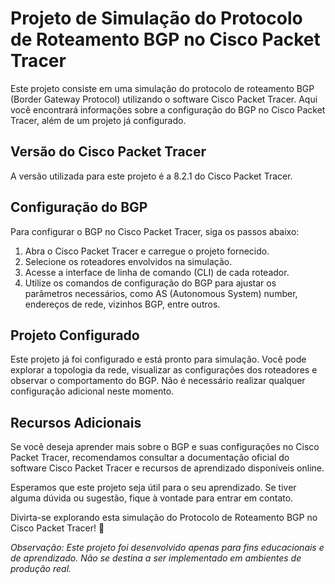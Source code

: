 # Projeto de Simulação do Protocolo de Roteamento BGP no Cisco Packet Tracer

Este projeto consiste em uma simulação do protocolo de roteamento BGP (Border Gateway Protocol) utilizando o software Cisco Packet Tracer. Aqui você encontrará informações sobre a configuração do BGP no Cisco Packet Tracer, além de um projeto já configurado.

## Versão do Cisco Packet Tracer
A versão utilizada para este projeto é a 8.2.1 do Cisco Packet Tracer.

## Configuração do BGP
Para configurar o BGP no Cisco Packet Tracer, siga os passos abaixo:

1. Abra o Cisco Packet Tracer e carregue o projeto fornecido.
2. Selecione os roteadores envolvidos na simulação.
3. Acesse a interface de linha de comando (CLI) de cada roteador.
4. Utilize os comandos de configuração do BGP para ajustar os parâmetros necessários, como AS (Autonomous System) number, endereços de rede, vizinhos BGP, entre outros.

## Projeto Configurado
Este projeto já foi configurado e está pronto para simulação. Você pode explorar a topologia da rede, visualizar as configurações dos roteadores e observar o comportamento do BGP. Não é necessário realizar qualquer configuração adicional neste momento.

## Recursos Adicionais
Se você deseja aprender mais sobre o BGP e suas configurações no Cisco Packet Tracer, recomendamos consultar a documentação oficial do software Cisco Packet Tracer e recursos de aprendizado disponíveis online.

Esperamos que este projeto seja útil para o seu aprendizado. Se tiver alguma dúvida ou sugestão, fique à vontade para entrar em contato.

Divirta-se explorando esta simulação do Protocolo de Roteamento BGP no Cisco Packet Tracer! 🚀

*Observação: Este projeto foi desenvolvido apenas para fins educacionais e de aprendizado. Não se destina a ser implementado em ambientes de produção real.*
